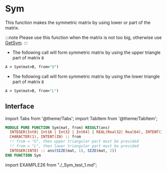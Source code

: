 # Sym

This function makes the symmetric matrix by using lower or part of the matrix.

:::note
Please use this function when the matrix is not too big, otherwise use [GetSym](GetSym.md).
:::

- The following call will form symmetric matrix by using the upper triangle part of matrix `B`

```fortran title="Sym from Upper part"
A = Sym(mat=B, from="U")
```

- The following call will form symmetric matrix by using the lower triangle part of matrix `B`

```fortran title="Sym from Lower part"
A = Sym(mat=B, from="L")
```

## Interface

import Tabs from '@theme/Tabs';
import TabItem from '@theme/TabItem';

<Tabs>
<TabItem value="interface" label="܀ Interface" default>

```fortran
MODULE PURE FUNCTION Sym(mat, from) RESULT(ans)
  INTEGER(Int8| Int16 | Int32 | Int64) | REAL(Real32| Real64), INTENT(IN) :: mat(:, :)
  CHARACTER(1), INTENT(IN) :: from
  !! from = "U", then upper triangular part must be provided
  !! from = "L", then lower triangular part must be provided
  INTEGER(INT8) :: ans(SIZE(mat, 1), SIZE(mat, 2))
END FUNCTION Sym
```

</TabItem>

<TabItem value="example" label="️܀ See example">

import EXAMPLE26 from "./_Sym_test_1.md";

<EXAMPLE26 />

</TabItem>

<TabItem value="close" label="↢ ">

</TabItem>
</Tabs>
